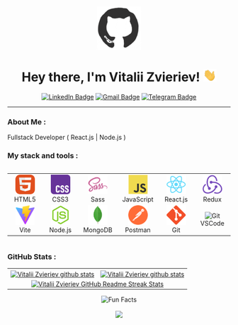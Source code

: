 <div  align="center">
  <img src="./assets/github.gif" width="100"/>
  
  <h1>Hey there, I'm Vitalii Zvieriev! <img src="./assets/giphy.gif" width="30px" alt="GIF"></h1>

[![LinkedIn Badge](https://img.shields.io/badge/linkedin-%230077B5.svg?style=for-the-badge&logo=linkedin&logoColor=white)](https://www.linkedin.com/in/vitalii-zvieriev/)
[![Gmail Badge](https://img.shields.io/badge/-vitaliyzvieriev@gmail.com-c14438?style=flat&logo=Gmail&logoColor=white&link=mailto:vitaliyzvieriev@gmail.com)](mailto:vitaliyzvieriev@gmail.com)
[![Telegram Badge](https://img.shields.io/badge/-z--vitaliy-0088cc?style=flat&logo=telegram&labelColor=0088cc&link=https://www.linkedin.com/in/vitaliy-zvieriev/)](https://t.me/z-vitaliy/)

<hr/>

</div>

### About Me :

Fullstack Developer ( React.js | Node.js )

### My stack and tools :

<div style="display: flex; align-items: flex-start; align: center">
<table align="center">
  <tr>
     <td align="center"  width="88">
       <img src="./images/01-html5.svg" alt="HTML5" width="44" height="44"/>
       <br>HTML5
     </td>
    <td align="center" width="88">
      <img src="./images/02-css3.svg" alt="CSS3" width="44" height="44"/>
       <br>CSS3
    </td>
    <td align="center" width="88">
     <img src="./images/03-sass.svg" alt="Sass" width="44" height="44"/>
     <br>Sass
    </td>
    <td align="center" width="88">
      <img src="./images/04-javascript.svg" alt="JS" width="44" height="44"/>
      <br>JavaScript
    </td>
    <td align="center" width="88">
      <img src="./images/05-react.svg" alt="React" width="44" height="44"/>
      <br>React.js
    </td>
     <td align="center" width="88">
        <img src="./images/06-redux.svg" alt="Redux" width="44" height="44"/>
      <br>Redux
    </td>
   
  </tr>
    <td align="center" width="88">
        <img src="./images/07-Vite.svg.png" alt="Postman" width="44" height="44"/>
      <br>Vite
    </td>
     <td align="center" width="88">
      <img src="./images/08-nodejs.svg" alt="Node.js" width="44" height="44"/>
      <br>Node.js 
    </td>
    <td align="center" width="88">
        <img src="./images/09-mongodb.svg" alt="MongoDB" width="44" height="44"/>
      <br>MongoDB
    </td>
    <td align="center" width="88">
      <img src="./images/10-postman.svg" alt="Postman" width="44" height="44"/>
      <br>Postman
    </td>
    <td align="center" width="88">
      <img src="./images/11-git.svg" alt="Git" width="44" height="44"/>
      <br>Git
    </td>
    <td align="center" width="88">
      <img src="./images/12-vscode.svg12-git.svg" alt="Git" width="44" height="44"/>
      <br>VSCode
    </td>
</table>
</div>

### GitHub Stats :

<table align="center">
  <tr>
  <td>
  <a href="https://github.com/vitaliy-z/github-readme-stats"><img align="center" src="https://github-readme-stats.vercel.app/api?username=vitaliy-z&show_icons=true&include_all_commits=true&theme=buefy&hide_border=true" alt="Vitalii Zvieriev github stats" /></a>
  </td>
  <td>
  <a href="https://github.com/vitaliy-z/github-readme-stats"><img align="center" src="https://github-readme-stats.vercel.app/api/top-langs/?username=vitaliy-z&layout=compact&theme=buefy&hide_border=true" alt="Vitalii Zvieriev github stats"  /></a>
  </td>
  </tr>
  <tr>
  <td colspan=2 align="center">
  <a href="https://git.io/streak-stats"> <img src="http://github-readme-streak-stats.herokuapp.com?user=vitaliy-z&hide_border=true&background=f6f8fa&currStreakLabel=000000&date_format=j%20M%5B%20Y%5D" alt="Vitalii Zvieriev GitHub Readme Streak Stats" /> </a>
  </td>
  </tr>
</table>

<div align=center> 
<img src="https://readme-typing-svg.herokuapp.com?color=%2336BCF7&size=30&center=true&vCenter=true&width=1000&height=50&lines=Fun+Facts:+;Love+joking,+got+a+great+sense+of+humor.+;" alt="Fun Facts" /> 
</div>
  
<br>

<div align="center">
<a href="https://u8views.com/github/vitaliy-z"><img src="https://u8views.com/api/v1/github/profiles/115661003/views/day-week-month-total-count.svg"></a>
</div>
